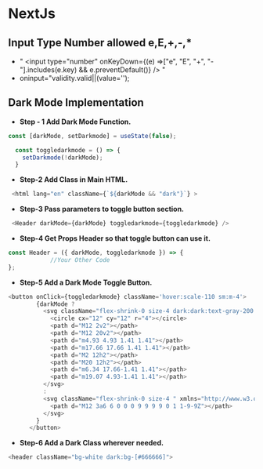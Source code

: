 # NextJs

## Input Type Number allowed e,E,+,-,* 
- " <input type="number" onKeyDown={(e) =>["e", "E", "+", "-"].includes(e.key) && e.preventDefault()} /> "
- oninput="validity.valid||(value='');


## Dark Mode Implementation 
- **Step - 1 Add Dark Mode Function.**
```js
const [darkMode, setDarkmode] = useState(false);

  const toggledarkmode = () => {
    setDarkmode(!darkMode);
  }
  ```
- **Step-2 Add Class in Main HTML.**
```js
 <html lang="en" className={`${darkMode && "dark"}`} >
```

- **Step-3 Pass parameters to toggle button section.**
```js
 <Header darkMode={darkMode} toggledarkmode={toggledarkmode} />
```

- **Step-4 Get Props Header so that toggle button can use it.**

```js
const Header = ({ darkMode, toggledarkmode }) => {
            //Your Other Code
};
```

- **Step-5 Add a Dark Mode Toggle Button.**
```js
<button onClick={toggledarkmode} className='hover:scale-110 sm:m-4'>
        {darkMode ?
          <svg className="flex-shrink-0 size-4 dark:dark:text-gray-200 " xmlns="http://www.w3.org/2000/svg" width="24" height="24" viewBox="0 0 24 24" fill="none" stroke="currentColor" strokeWidth="2" strokeLinecap="round" strokeLinejoin="round">
            <circle cx="12" cy="12" r="4"></circle>
            <path d="M12 2v2"></path>
            <path d="M12 20v2"></path>
            <path d="m4.93 4.93 1.41 1.41"></path>
            <path d="m17.66 17.66 1.41 1.41"></path>
            <path d="M2 12h2"></path>
            <path d="M20 12h2"></path>
            <path d="m6.34 17.66-1.41 1.41"></path>
            <path d="m19.07 4.93-1.41 1.41"></path>
          </svg>
          :
          <svg className="flex-shrink-0 size-4 " xmlns="http://www.w3.org/2000/svg" width="24" height="24" viewBox="0 0 24 24" fill="none" stroke="currentColor" strokeWidth="2" strokeLinecap="round" strokeLinejoin="round">
            <path d="M12 3a6 6 0 0 0 9 9 9 9 0 1 1-9-9Z"></path>
          </svg>
        }
      </button>
```
- **Step-6 Add a Dark Class wherever needed.**
```js
<header className="bg-white dark:bg-[#666666]">
```
